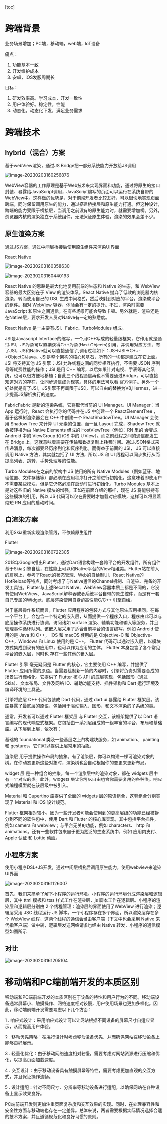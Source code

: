 [toc]



# 跨端背景

业务场景增加；PC端，移动端，web端，IoT设备

痛点：

1. 功能基本一致
2. 开发维护成本
3. 安卓，iOS发版周期长

目标：

1. 研发效率高。学习成本，开发一致性
2. 用户体验好。稳定性，性能
3. 动态化。动态化下发，满足业务需求

# 跨端技术

## hybrid（混合）方案

基于webView渲染，通过JS Bridge把一部分系统能力开放给JS调用

![image-20230203160256876](C:\Users\高明岩\AppData\Roaming\Typora\typora-user-images\image-20230203160256876.png)

WebView容器的工作原理是基于Web技术来实现界面和功能，通过将原生的接口封装、暴露给JavaScript调用，JavaScript编写的页面可以运行在系统自带的WebView中。这样做的优势是，对于前端开发者比较友好，可以很快地实现页面跨端，同时保留调用原生的能力，通过搭建桥接层和原生能力打通。但这种设计，跨端的能力受限于桥接层，当调用之前没有的原生能力时，就需要增加桥。另外，浏览器内核的渲染独立于系统组件，无法保证原生体验，渲染的效果会差不少。

## 原生渲染方案

通过JS方案，通过中间层桥接后使用原生组件来渲染UI界面

React Native

![image-20230203160358630](C:\Users\高明岩\AppData\Roaming\Typora\typora-user-images\image-20230203160358630.png)

![image-20230203160440193](C:\Users\高明岩\AppData\Roaming\Typora\typora-user-images\image-20230203160440193.png)

React Native 的思路是最大化地复用前端的生态和 Native 的生态，和 WebView 容器的最大区别在于 View 的渲染体系。React Native 抛弃了低效的浏览器内核渲染，转而使用自己的 DSL 生成中间格式，然后映射到对应的平台，渲染成平台的组件。相对 WebView 容器，体验会有一定的提升。不过，渲染时需要 JavaScript 和原生之间通信，在有些场景可能会导致卡顿。另外就是，渲染还是在Native层，要求开发人员对Native有一定的熟悉度。

React Native 是一主要有JSI、Fabric、TurboModules 组成。

JSI是Javascript Interface的缩写，一个用C++写成的轻量级框架，它作用就是通过JSI，JS对象可以直接获得C++对象(Host Objects)引用，并调用对应方法。有了JSI，JS和Native就可以直接通信了,调用过程如下：JS->JSI->C++->ObjectC/Java。JSI是整个架构的核心和基石，所有的一切都是建立在它上面。JSI 将支持其他 JS 引擎；JSI 允许线程之间的同步相互执行，不需要 JSON 序列号等耗费性能的操作；JSI 是用 C++ 编写，以后如果针对电视、手表等其他系统，也可以很方便地移植；自此三个线程通信再也不需要通过Bridge，可以直接知道对方的存在，让同步通信成为现实。具体的用法可以看 官方例子。另外一个好处就是有了JSI，JS引擎不再局限于JSC，可以自由的替换为V8,Hermes，进一步提高JS解析执行的速度。

FabricFabric 是新的渲染系统，它将取代当前的 UI Manager。UI Manager：当 App 运行时，React 会执行你的代码并在 JS 中创建一个 ReactElementTree ，基于这棵树渲染器会在 C++ 中创建一个 ReactShadowTree。UI Manager 会使用 Shadow Tree 来计算 UI 元素的位置，而一旦 Layout 完成，Shadow Tree 就会被转换为由 Native Elements 组成的 HostViewTree（例如：RN 里的 <View/> 会变成 Android 中的 ViewGroup 和 iOS 中的 UIView）。而之前线程之间的通信都发生在 Bridge 上，这就意味着需要在传输和数据复制上耗费时间。通过JSON格式来传递消息，每次都要经历序列化和反序列化。而得益于前面的 JSI， JS 可以直接调用 Native 方法，其实就包括了 UI 方法，所以 JS 和 UI 线程可以同步执行从而提高列表、跳转、手势处理等的性能。

Turbo Modules在之前的架构中 JS 使用的所有 Native Modules（例如蓝牙、地理位置、文件存储等）都必须在应用程序打开之前进行初始化，这意味着即使用户不需要某些模块，但是它仍然必须在启动时进行初始化。Turbo Modules 基本上是对这些旧的 Native 模块的增强，正如在前面介绍的那样，现在 JS 将能够持有这些模块的引用，所以 JS 代码可以仅在需要时才加载对应模块，这样可以将显着缩短 RN 应用的启动时间。

## 自渲染方案

利用Skia重新实现渲染管线，不依赖原生组件

Flutter

![image-20230203160722305](C:\Users\高明岩\AppData\Roaming\Typora\typora-user-images\image-20230203160722305.png)

2018年Google推出Flutter，通过Dart语言构建一套跨平台的开发组件，所有组件基于Skia引擎自绘，在性能上可以和Native平台的View相媲美。Flutter站在前人的肩膀上，参考了React的状态管理、Web的自绘制UI、React Native的HotReload等特点，同时考虑了与Native通信的Channel机制、自渲染、完备的开发工具链。Flutter与上述Recat Native、WebView容器本质上都是不同的，它没有使用WebView、JavaScript解释器或者系统平台自带的原生控件，而是有一套自己专属的Widget，底层渲染使用自身的高性能C/C++ 引擎自绘。

对于底层操作系统而言，Flutter 应用程序的包装方式与其他原生应用相同。在每一个平台上，会包含一个特定的嵌入层，从而提供一个程序入口，程序由此可以与底层操作系统进行协调，访问诸如 surface 渲染、辅助功能和输入等服务，并且管理事件循环队列。该嵌入层采用了适合当前平台的语言编写，例如 Android 使用的是 Java 和 C++， iOS 和 macOS 使用的是 Objective-C 和 Objective-C++，Windows 和 Linux 使用的是 C++。 Flutter 代码可以通过嵌入层，以模块方式集成到现有的应用中，也可以作为应用的主体。 Flutter 本身包含了各个常见平台的嵌入层，同时也 存在一些其他的嵌入层。

Flutter 引擎 毫无疑问是 Flutter 的核心，它主要使用 C++ 编写，并提供了 Flutter 应用所需的原语。当需要绘制新一帧的内容时，引擎将负责对需要合成的场景进行栅格化。它提供了 Flutter 核心 API 的底层实现，包括图形（通过 Skia）、文本布局、文件及网络 IO、辅助功能支持、插件架构和 Dart 运行环境及编译环境的工具链。

引擎将底层 C++ 代码包装成 Dart 代码，通过 dart:ui 暴露给 Flutter 框架层。该库暴露了最底层的原语，包括用于驱动输入、图形、和文本渲染的子系统的类。

通常，开发者可以通过 Flutter 框架层 与 Flutter 交互，该框架提供了以 Dart 语言编写的现代响应式框架。它包括由一系列层组成的一组丰富的平台，布局和基础库。从下层到上层，依次有：

基础的 foundational 类及一些基层之上的构建块服务，如 animation、 painting 和 gestures，它们可以提供上层常用的抽象。

渲染层 用于提供操作布局的抽象。有了渲染层，你可以构建一棵可渲染对象的树。在你动态更新这些对象时，渲染树也会自动根据你的变更来更新布局。

widget 层 是一种组合的抽象。每一个渲染层中的渲染对象，都在 widgets 层中有一个对应的类。此外，widgets 层让你可以自由组合你需要复用的各种类。响应式编程模型就在该层级中被引入。

Material 和 Cupertino 库提供了全面的 widgets 层的原语组合，这套组合分别实现了 Material 和 iOS 设计规范。

Flutter 框架相对较小，因为一些开发者可能会使用到的更高层级的功能已经被拆分到不同的软件包中，使用 Dart 和 Flutter 的核心库实现，其中包括平台插件，例如 camera 和 webview；与平台无关的功能，例如 characters、 http 和 animations。还有一些软件包来自于更为宽泛的生态系统中，例如 应用内支付、 Apple 认证 和 Lottie 动画。

## 小程序方案

使用小程序DSL+JS开发，通过中间层桥接后调用原生能力，使用webview来渲染UI界面

![image-20230203161126007](C:\Users\高明岩\AppData\Roaming\Typora\typora-user-images\image-20230203161126007.png)

首先，我们来简单了解下小程序的运行环境。小程序的运行环境分成渲染层和逻辑层，其中 ttml 模板和 ttss 样式工作在渲染层，js 脚本工作在逻辑层。小程序的渲染层和逻辑层分别由 2 个线程管理：渲染层的界面使用了WebView 进行渲染；逻辑层采用 JSC 线程运行 JS 脚本。一个小程序存在多个界面，所以渲染层存在多个 WebView 线程，这两个线程的通信会经由客户端（下文中也会采用 Native 来代指客户端）做中转，逻辑层发送网络请求也经由 Native 转发，小程序的通信模型如图所示

## 对比

![image-20230203161205104](C:\Users\高明岩\AppData\Roaming\Typora\typora-user-images\image-20230203161205104.png)





# 移动端和PC端前端开发的本质区别

移动端和PC端前端开发的本质区别在于设备的特性和用户行为的不同。移动端设备通常屏幕小、触摸操作、网络速度相对较慢，用户使用场景也更加多样化。因此，移动端前端开发需要考虑以下几个方面：

1 .  响应式设计：采用响应式设计可以让网站根据不同设备的屏幕尺寸自适应显示，从而提高用户体验。

2 .  移动优先策略：在进行设计时考虑移动设备优先，从而确保网站在移动设备上能够良好展示。

3 .  轻量化优化：由于移动网络速度相对较慢，需要考虑对网站资源进行压缩和优化，以提高页面加载速度。

4 .  交互设计：由于移动设备具有触摸屏幕等特性，需要考虑更加直观的交互方式，并且保证操作流畅。

5 .  设计适配：针对不同尺寸、分辨率等移动设备进行适配，以确保网站在各种设备上显示效果良好。

PC端前端开发则更加注重页面复杂度和交互效果的实现。同时，在处理兼容性和安全性方面与移动端也存在一定差异。总体来说，两者需要根据实际情况选择合适的技术方案，并且遵循规范化和良好习惯的原则。